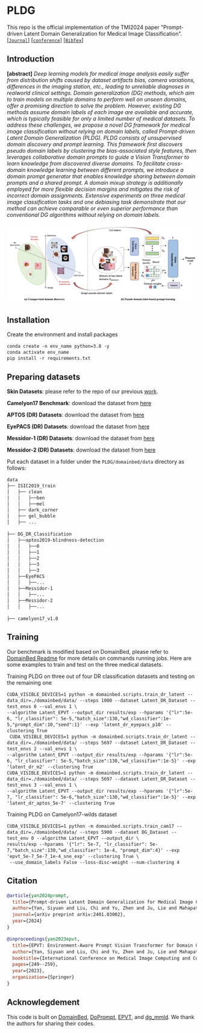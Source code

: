 # PLDG
This repo is the official implementation of the TMI2024 paper "Prompt-driven Latent Domain Generalization for Medical Image Classification".
[[`Journal`](https://arxiv.org/pdf/2401.03002.pdf)]
[[`conference`](https://link.springer.com/chapter/10.1007/978-3-031-43990-2_24)]
[[`BibTex`](#citation)]



## Introduction
**[abstract]** *Deep learning models for medical image analysis easily suffer from distribution shifts caused by dataset
artifacts bias, camera variations, differences in the imaging station, etc., leading to unreliable diagnoses in realworld clinical settings. Domain generalization (DG) methods, which aim to train models on multiple domains to perform well on unseen domains, offer a promising direction to
solve the problem. However, existing DG methods assume
domain labels of each image are available and accurate,
which is typically feasible for only a limited number of
medical datasets. To address these challenges, we propose
a novel DG framework for medical image classification
without relying on domain labels, called Prompt-driven
Latent Domain Generalization (PLDG). PLDG consists of
unsupervised domain discovery and prompt learning. This
framework first discovers pseudo domain labels by clustering the bias-associated style features, then leverages collaborative domain prompts to guide a Vision Transformer
to learn knowledge from discovered diverse domains. To
facilitate cross-domain knowledge learning between different prompts, we introduce a domain prompt generator that
enables knowledge sharing between domain prompts and
a shared prompt. A domain mixup strategy is additionally
employed for more flexible decision margins and mitigates
the risk of incorrect domain assignments. Extensive experiments on three medical image classification tasks and one
debiasing task demonstrate that our method can achieve
comparable or even superior performance than conventional DG algorithms without relying on domain labels.*

![alt text](images/method.png)

## Installation
Create the environment and install packages
```
conda create -n env_name python=3.8 -y
conda activate env_name
pip install -r requirements.txt
```

## Preparing datasets

**Skin Datasets**: please refer to the repo of our previous [work](https://github.com/SiyuanYan1/EPVT-and-Skin-DG-benchamrk).

**Camelyon17 Benchmark**: download the dataset from [here](https://pubmed.ncbi.nlm.nih.gov/30716025/)

**APTOS (DR) Datasets**: download the dataset from [here](https://www.kaggle.com/competitions/aptos2019-blindness-detection/data?select=train_images)

**EyePACS (DR) Datasets**: download the dataset from [here](https://www.kaggle.com/competitions/diabetic-retinopathy-detection/overview)

**Messidor-1 (DR) Datasets**: download the dataset from [here](https://www.adcis.net/en/third-party/messidor/)

**Messidor-2 (DR) Datasets**: download the dataset from [here](https://www.adcis.net/en/third-party/messidor2/)


Put each dataset in a folder under the `PLDG/domainbed/data` directory as follows:

```
data
├── ISIC2019_train
│   ├── clean
│   │   ├──ben
│   │   ├──mel
│   ├── dark_corner
│   ├── gel_bubble
│   ├── ...

├── DG_DR_Classification
│   ├──aptos2019-blindness-detection
│   │   ├──0
│   │   ├──1
│   │   ├──2
│   │   ├──3
│   │   ├──3
│   ├──EyePACS
│   │   ├──...
│   ├──Messidor-1
│   │   ├──...
│   ├──Messidor-2
│   │   ├──...

├── camelyon17_v1.0
```


## Training

Our benchmark is modified based on DomainBed, please refer to [DomainBed Readme](https://github.com/facebookresearch/DomainBed) for more details on commands running jobs. Here are some examples to train and test on the three medical datasets.


Training PLDG on three out of four DR classification datasets and testing on the remaining one
```
CUDA_VISIBLE_DEVICES=1 python -m domainbed.scripts.train_dr_latent --data_dir=./domainbed/data/ --steps 1000 --dataset Latent_DR_Dataset --test_envs 0 --val_envs 1 \
--algorithm Latent_EPVT --output_dir results/exp --hparams '{"lr":5e-6, "lr_classifier": 5e-5,"batch_size":130,"wd_classifier":1e-5,"prompt_dim":10,"seed":1}' --exp 'latent_dr_eyepacs_p10' --clustering True
 CUDA_VISIBLE_DEVICES=1 python -m domainbed.scripts.train_dr_latent --data_dir=./domainbed/data/ --steps 5697 --dataset Latent_DR_Dataset --test_envs 2 --val_envs 1 \
--algorithm Latent_EPVT --output_dir results/exp --hparams '{"lr":5e-6, "lr_classifier": 5e-5,"batch_size":130,"wd_classifier":1e-5}' --exp 'latent_dr_m2' --clustering True 
CUDA_VISIBLE_DEVICES=1 python -m domainbed.scripts.train_dr_latent --data_dir=./domainbed/data/ --steps 5697 --dataset Latent_DR_Dataset --test_envs 3 --val_envs 1 \
--algorithm Latent_EPVT --output_dir results/exp --hparams '{"lr":5e-7, "lr_classifier": 5e-6,"batch_size":130,"wd_classifier":1e-5}' --exp 'latent_dr_aptos_5e-7' --clustering True
```
Training PLDG on Camelyon17-wilds dataset
```
CUDA_VISIBLE_DEVICES=1 python -m domainbed.scripts.train_cam17 --data_dir=./domainbed/data/ --steps 5900 --dataset DG_Dataset --test_env 0 --algorithm Latent_EPVT --output_dir \
results/exp --hparams '{"lr": 5e-7, "lr_classifier": 5e-7,"batch_size":130,"wd_classifier": 1e-4, "prompt_dim":4}' --exp 'epvt_5e-7_5e-7_1e-4_sne_exp' --clustering True \
 --use_domain_labels False --loss-disc-weight --num-clustering 4
```


<!---Training PLDG on skin classification:
```
CUDA_VISIBLE_DEVICES=0 python -m domainbed.scripts.train_latent_epvt --data_dir=./domainbed/data/ --steps 5900 --dataset DG_Dataset --test_env 0 --algorithm Latent_EPVT --output_dir \
results/exp --hparams '{"lr": 5e-6, "lr_classifier": 5e-5,"batch_size":130,"wd_classifier": 1e-2, "prompt_dim":4}' --exp 'epvt_5e-6-5e-5_p4' --clustering True \
 --use_domain_labels False --loss-disc-weight --num-clustering 4``
```

Test PLDG on four OOD skin datasets with pompt=10
```
CUDA_VISIBLE_DEVICES=0 python -m domainbed.scripts.test_prompt10 --model_name 'model_name.pkl'
```

Test PLDG on four OOD skin datasets with pompt=4
```
CUDA_VISIBLE_DEVICES=0 python -m domainbed.scripts.test_prompt --model_name 'model_name.pkl'
```
---> 

## Citation
```bibtex
@article{yan2024prompt,
  title={Prompt-driven Latent Domain Generalization for Medical Image Classification},
  author={Yan, Siyuan and Liu, Chi and Yu, Zhen and Ju, Lie and Mahapatra, Dwarikanath and Betz-Stablein, Brigid and Mar, Victoria and Janda, Monika and Soyer, Peter and Ge, Zongyuan},
  journal={arXiv preprint arXiv:2401.03002},
  year={2024}
}
```

```bibtex
@inproceedings{yan2023epvt,
  title={EPVT: Environment-Aware Prompt Vision Transformer for Domain Generalization in Skin Lesion Recognition},
  author={Yan, Siyuan and Liu, Chi and Yu, Zhen and Ju, Lie and Mahapatra, Dwarikanath and Mar, Victoria and Janda, Monika and Soyer, Peter and Ge, Zongyuan},
  booktitle={International Conference on Medical Image Computing and Computer-Assisted Intervention},
  pages={249--259},
  year={2023},
  organization={Springer}
}
```

## Acknowlegdement

This code is built on [DomainBed](https://github.com/facebookresearch/DomainBed), [DoPrompt](https://github.com/zhengzangw/DoPrompt), [EPVT](https://github.com/SiyuanYan1/EPVT-and-Skin-DG-benchamrk), and [dg_mmld](https://github.com/mil-tokyo/dg_mmld). We thank the authors for sharing their codes.

